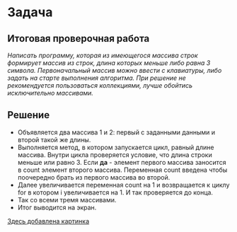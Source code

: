 # Задача #
## Итоговая проверочная работа ##
*Написать программу, которая из имеющегося массива строк формирует массив из строк, длина которых меньше либо равна 3 символа. Первоначальный массив можно ввести с клавиатуры, либо задать на старте выполнения алгоритма. При решение не рекомендуется пользоваться коллекциями, лучше обойтись исключительно массивами.*

## Решение ##
 * Объявляется два массива 1 и 2: первый с заданными данными и второй такой же длины. 
 * Выполняется метод, в котором запускается цикл, равный длине массива. Внутри цикла проверяется условие, что длина строки меньше или равно 3. Если **да**  - элемент первого массива заносится в count элемент второго массива. Переменная count введена чтобы поочередно брать из первого массива во второй.
 * Далее увеличивается переменная count на 1 и возвращается к циклу for в котором i увеличивается на 1. И так проверяется до конца.
 * Так со всеми тремя массивами.
 * Итог выводится на экран.

 [Здесь добавлена картинка](/Arraypicture1.jpg)